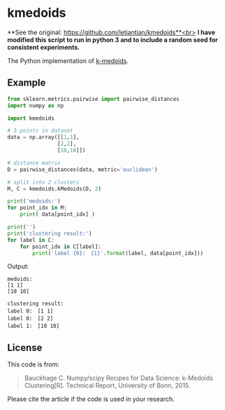 # kmedoids

**See the original: https://github.com/letiantian/kmedoids**<br>
**I have modified this script to run in python 3 and to include a random seed for consistent experiments.**

The Python implementation of [k-medoids](https://en.wikipedia.org/wiki/K-medoids). 

## Example
```python
from sklearn.metrics.pairwise import pairwise_distances
import numpy as np

import kmedoids

# 3 points in dataset
data = np.array([[1,1], 
                [2,2], 
                [10,10]])

# distance matrix
D = pairwise_distances(data, metric='euclidean')

# split into 2 clusters
M, C = kmedoids.kMedoids(D, 2)

print('medoids:')
for point_idx in M:
    print( data[point_idx] )

print('')
print('clustering result:')
for label in C:
    for point_idx in C[label]:
        print('label {0}:　{1}'.format(label, data[point_idx]))
```

Output:
```
medoids:
[1 1]
[10 10]

clustering result:
label 0:　[1 1]
label 0:　[2 2]
label 1:　[10 10]
```

## License
This code is from:

> Bauckhage C. Numpy/scipy Recipes for Data Science: k-Medoids Clustering[R]. Technical Report, University of Bonn, 2015.

Please cite the article if the code is used in your research.
